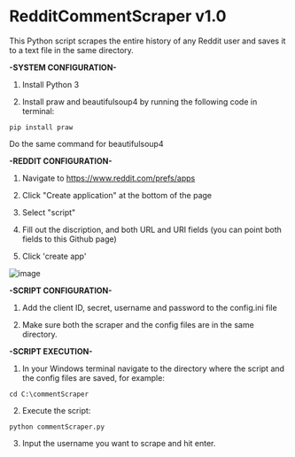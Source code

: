 # RedditCommentScraper v1.0


This Python script scrapes the entire history of any Reddit user and saves it to a text file in the same directory.


**-SYSTEM CONFIGURATION-**

1. Install Python 3

2. Install praw and beautifulsoup4 by running the following code in terminal:

```
pip install praw
```
Do the same command for beautifulsoup4


**-REDDIT CONFIGURATION-**

1. Navigate to https://www.reddit.com/prefs/apps

2. Click "Create application" at the bottom of the page

3. Select "script"

4. Fill out the discription, and both URL and URI fields (you can point both fields to this Github page)

5. Click 'create app'

![image](https://user-images.githubusercontent.com/130249301/234336730-dbe61b3f-ffed-4f1f-ab35-b5fe1239d72c.png)


**-SCRIPT CONFIGURATION-**

1. Add the client ID, secret, username and password to the config.ini file

2. Make sure both the scraper and the config files are in the same directory. 

**-SCRIPT EXECUTION-**

1. In your Windows terminal navigate to the directory where the script and the config files are saved, for example:


```
cd C:\commentScraper
```

2. Execute the script:


```
python commentScraper.py
```

3. Input the username you want to scrape and hit enter. 
